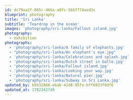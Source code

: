 ```yaml
---
id: dc79aa2f-065c-466a-a0fc-5b5f774aed3c
blueprint: photography
title: 'Sri Lanka'
subtitle: 'Teardrop in the ocean'
images: 'photography/sri-lanka/Fallout island.jpg'
photography:
  - exhibition
photographs:
  - 'photography/sri-lanka/A family of elephants.jpg'
  - "photography/sri-lanka/An elephant's eye.jpg"
  - 'photography/sri-lanka/Celebrations and splash.jpg'
  - 'photography/sri-lanka/Dutch street in Galle.jpg'
  - 'photography/sri-lanka/Fallout island.jpg'
  - 'photography/sri-lanka/Looking your way.jpg'
  - 'photography/sri-lanka/Natural pier.jpg'
  - 'photography/sri-lanka/Subway in Sri Lanka.jpg'
updated_by: b5b32860-ebab-42d8-95fe-bff6933f0df6
updated_at: 1702342749
---
```

